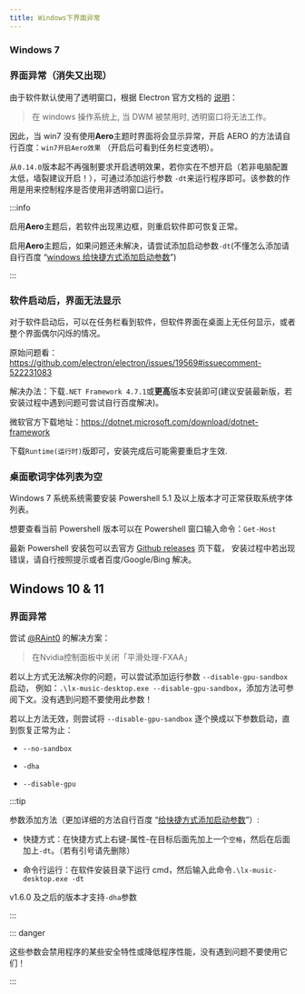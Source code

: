 ```yaml
---
title: Windows下界面异常
---
```


### Windows 7

### 界面异常（消失又出现）

由于软件默认使用了透明窗口，根据 Electron 官方文档的
[说明](https://www.electronjs.org/docs/latest/tutorial/window-customization#limitations)：

> 在 windows 操作系统上, 当 DWM 被禁用时, 透明窗口将无法工作。

因此，当 win7 没有使用**Aero**主题时界面将会显示异常，开启 AERO 的方法请自行百度：`win7开启Aero效果`
（开启后可看到任务栏变透明）。

从`0.14.0`版本起不再强制要求开启透明效果，若你实在不想开启（若非电脑配置太低，墙裂建议开启！），可通过添加运行参数
`-dt`来运行程序即可。该参数的作用是用来控制程序是否使用非透明窗口运行。

:::info

启用**Aero**主题后，若软件出现黑边框，则重启软件即可恢复正常。

启用**Aero**主题后，如果问题还未解决，请尝试添加启动参数`-dt`(不懂怎么添加请自行百度
“[windows 给快捷方式添加启动参数](https://www.baidu.com/s?wd=windows+%E7%BB%99%E5%BF%AB%E6%8D%B7%E6%96%B9%E5%BC%8F%E6%B7%BB%E5%8A%A0%E5%90%AF%E5%8A%A8%E5%8F%82%E6%95%B0)”)

:::

### 软件启动后，界面无法显示

对于软件启动后，可以在任务栏看到软件，但软件界面在桌面上无任何显示，或者整个界面偶尔闪烁的情况。

原始问题看：<https://github.com/electron/electron/issues/19569#issuecomment-522231083>

解决办法：下载`.NET Framework 4.7.1`或**更高**版本安装即可(建议安装最新版，若安装过程中遇到问题可尝试自行百度解决)。

微软官方下载地址：<https://dotnet.microsoft.com/download/dotnet-framework>

下载`Runtime(运行时)`版即可，安装完成后可能需要重启才生效.

### 桌面歌词字体列表为空

Windows 7 系统系统需要安装 Powershell 5.1 及以上版本才可正常获取系统字体列表。

想要查看当前 Powershell 版本可以在 Powershell 窗口输入命令：`Get-Host`

最新 Powershell 安装包可以去官方 [Github releases](https://github.com/PowerShell/PowerShell/releases) 页下载，
安装过程中若出现错误，请自行按照提示或者百度/Google/Bing 解决。

## Windows 10 & 11

### 界面异常

尝试 [@RAint0](https://github.com/lyswhut/lx-music-desktop/issues/1079#issuecomment-1488113087) 的解决方案：

> 在Nvidia控制面板中关闭「平滑处理-FXAA」

若以上方式无法解决你的问题，可以尝试添加运行参数 `--disable-gpu-sandbox` 启动，
例如：`.\lx-music-desktop.exe --disable-gpu-sandbox`，添加方法可参阅下文。没有遇到问题不要使用此参数！

若以上方法无效，则尝试将 `--disable-gpu-sandbox` 逐个换成以下参数启动，直到恢复正常为止：

- `--no-sandbox`

- `-dha`

- `--disable-gpu`

:::tip

参数添加方法（更加详细的方法自行百度
“[给快捷方式添加启动参数](https://www.baidu.com/s?wd=%E7%BB%99%E5%BF%AB%E6%8D%B7%E6%96%B9%E5%BC%8F%E6%B7%BB%E5%8A%A0%E5%90%AF%E5%8A%A8%E5%8F%82%E6%95%B0)”）:

- 快捷方式：在快捷方式上右键-属性-在目标后面先加上一个`空格`，然后在后面加上`-dt`。（若有引号请先删除）

- 命令行运行：在软件安装目录下运行 cmd，然后输入此命令`.\lx-music-desktop.exe -dt`

v1.6.0 及之后的版本才支持`-dha`参数

:::

::: danger

这些参数会禁用程序的某些安全特性或降低程序性能，没有遇到问题不要使用它们！

:::


